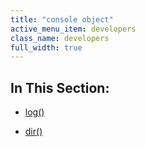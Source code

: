```yaml
---
title: "console object"
active_menu_item: developers
class_name: developers
full_width: true
---
```



## In This Section:

 - [log()](log.htm)

 - [dir()](dir.htm)

